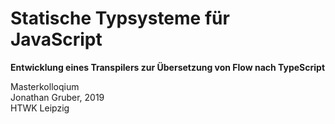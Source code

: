 # Statische Typsysteme für JavaScript

**Entwicklung eines Transpilers zur Übersetzung von Flow nach TypeScript**

Masterkolloqium<br>
Jonathan Gruber, 2019<br>
HTWK Leipzig

